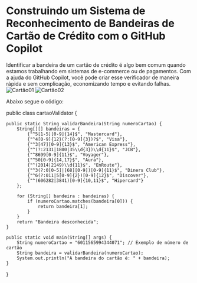 # Construindo um Sistema de Reconhecimento de Bandeiras de Cartão de Crédito com o GitHub Copilot

Identificar a bandeira de um cartão de crédito é algo bem comum quando estamos trabalhando em sistemas 
de e-commerce ou de pagamentos. Com a ajuda do GitHub Copilot, você pode criar esse verificador de maneira 
rápida e sem complicação, economizando tempo e evitando falhas.
![Cartão01](https://github.com/user-attachments/assets/9ae2cb96-853d-4cce-9873-015d02b176b7)
![Cartão02](https://github.com/user-attachments/assets/1b3e6550-4942-49df-9fcc-5e0f296d951c)

Abaixo segue o código:

public class cartaoValidator {

	public static String validarBandeira(String numeroCartao) {
        String[][] bandeiras = {
            {"^5[1-5][0-9]{14}$", "Mastercard"},
            {"^4[0-9]{12}(?:[0-9]{3})?$", "Visa"},
            {"^3[47][0-9]{13}$", "American Express"},
            {"^(?:2131|1800|35\\d{3})\\d{11}$", "JCB"},
            {"^8699[0-9]{11}$", "Voyager"},
            {"^50[0-9]{14,17}$", "Aura"},
            {"^(2014|2149)\\d{11}$", "EnRoute"},
            {"^3(?:0[0-5]|[68][0-9])[0-9]{11}$", "Diners Club"},
            {"^6(?:011|5[0-9]{2})[0-9]{12}$", "Discover"},
            {"^(606282|3841)[0-9]{10,11}$", "Hipercard"}
        };

        for (String[] bandeira : bandeiras) {
            if (numeroCartao.matches(bandeira[0])) {
                return bandeira[1];
            }
        }
        return "Bandeira desconhecida";
    }

    public static void main(String[] args) {
        String numeroCartao = "6011565994344071"; // Exemplo de número de cartão
        String bandeira = validarBandeira(numeroCartao);
        System.out.println("A bandeira do cartão é: " + bandeira);
    }	
}
